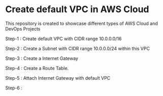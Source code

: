 # Create default VPC in AWS Cloud
This repository is created to showcase different types of AWS Cloud and DevOps Projects

Step-1 : Create default VPC with CIDR range 10.0.0.0/16

Step-2 : Create a Subnet with CIDR range 10.0.0.0/24 within this VPC

Step-3 : Create a Internet Gateway

Step-4 : Create a Route Table.

Step-5 : Attach Internet Gateway with default VPC

Step-6 : 


